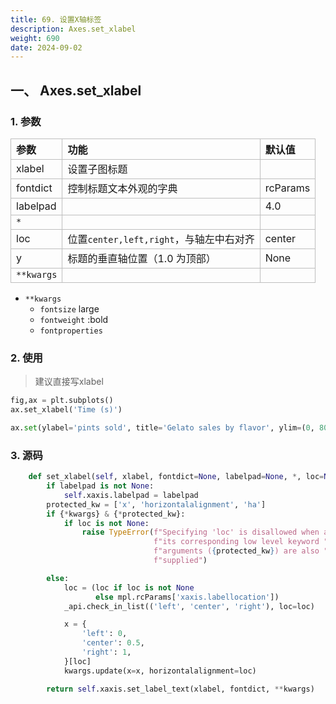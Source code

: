 ```yaml
---
title: 69. 设置X轴标签
description: Axes.set_xlabel
weight: 690
date: 2024-09-02
---
```

<style>
th, td {
  border: 1px solid rgb(190, 190, 190);
}
</style>


## 一、 Axes.set_xlabel


### 1. 参数

| 参数       | 功能                                   | 默认值   |
|:-----------|:---------------------------------------|:---------|
| xlabel     | 设置子图标题                           |          |
| fontdict   | 控制标题文本外观的字典                 | rcParams |
| labelpad   |                                        | 4.0      |
| `*`        |                                        |          |
| loc        | 位置`center,left,right`，与轴左中右对齐 | center   |
| y          | 标题的垂直轴位置（1.0 为顶部）           | None     |
| `**kwargs` |                                        |          |


- `**kwargs`
  - `fontsize` large
  - `fontweight` :bold
  - `fontproperties`


### 2. 使用

> 建议直接写xlabel

```python
fig,ax = plt.subplots()
ax.set_xlabel('Time (s)')

ax.set(ylabel='pints sold', title='Gelato sales by flavor', ylim=(0, 8000))
```



### 3. 源码

```python
    def set_xlabel(self, xlabel, fontdict=None, labelpad=None, *, loc=None, **kwargs):
        if labelpad is not None:
            self.xaxis.labelpad = labelpad
        protected_kw = ['x', 'horizontalalignment', 'ha']
        if {*kwargs} & {*protected_kw}:
            if loc is not None:
                raise TypeError(f"Specifying 'loc' is disallowed when any of "
                                f"its corresponding low level keyword "
                                f"arguments ({protected_kw}) are also "
                                f"supplied")

        else:
            loc = (loc if loc is not None
                   else mpl.rcParams['xaxis.labellocation'])
            _api.check_in_list(('left', 'center', 'right'), loc=loc)

            x = {
                'left': 0,
                'center': 0.5,
                'right': 1,
            }[loc]
            kwargs.update(x=x, horizontalalignment=loc)

        return self.xaxis.set_label_text(xlabel, fontdict, **kwargs)
```



